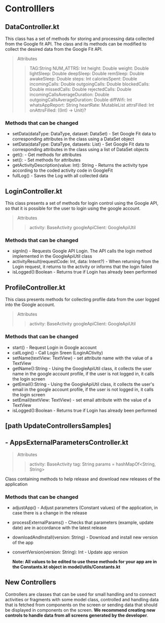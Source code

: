 # Controlllers

## DataController.kt

This class has a set of methods for storing and processing data collected from the Google fit API. The class and its methods can be modified to collect the desired data from the Google Fit API.

> Attributes
>> TAG:String
>> NUM_ATTRS: Int
>> height: Double
>> weight: Double
>> lightSleep: Double
>> deepSleep: Double
>> remSleep: Double
>> awakeSleep: Double
>> steps: Int
>> caloriesSpent: Double
>> incomingCalls: Double
>> outgoingCalls: Double
>> blockedCalls: Double
>> missedCalls: Double
>> rejectedCalls: Double
>> incomingCallsAverageDuration: Double
>> outgoingCallsAverageDuration: Double
>> diffWifi: Int
>> whatsAppReport: String
>> heartRate: MutableList<Double>
>> attrsFilled: Int
>> onAttrsFilled: ((Int) -> Unit)?

### Methods that can be changed

- setData(dataType: DataType, dataset: DataSet) - Set Google Fit data to corresponding attributes in the class using a DataSet object 
- setData(dataType: DataType, datasets: List<DataSet>)  -  Set Google Fit data to corresponding attributes in the class using a list of DataSet objects
- get<Attribute>():<Attribute Type> - Get methods for attributes 
- set<Attribute>():<Attribute Type> - Set methods for attributes
- getActivityDescription(value: Int): String - Returns the activity type according to the coded activity code in GoogleFit
- fullLog() - Saves the Log with all collected data

## LoginController.kt

This class presents a set of methods for login control using the Google API, so that it is possible for the user to login using the google account.

> Attributes
>> activity: BaseActivity
>> googleApiClient: GoogleApiUtil
  
### Methods that can be changed

- signIn() - Requests Google API Login. The API calls the login method implemented in the GoogleApiUtil class
- activityResult(requestCode: Int, data: Intent?) - When returning from the Login request, it returns to the activity or informs that the login failed
- isLogged():Boolean - Returns true if Login has already been performed

## ProfileController.kt
  
This class presents methods for collecting profile data from the user logged into the Google account.
  
> Attributes
>> activity: BaseActivity
>> googleApiClient: GoogleApiUtil
  
### Methods that can be changed
  
- start() - Request Login in Google account
- callLogin() - Call Login Sreen (LoginACtivity)
- setName(textView: TextView) - set attribute name with the value of a TextView
- getName():String - Using the GoogleApiUtil class, it collects the user name in the google account profile, if the user is not logged in, it calls the login screen
- getEmail():String - Using the GoogleApiUtil class, it collects the user's email in the google account profile, if the user is not logged in, it calls the login screen 
- setEmail(textView: TextView) - set email attribute with the value of a TextView
- isLogged():Boolean - Returns true if Login has already been performed

## [path UpdateControllersSamples] 

## - AppsExternalParametersController.kt
  
> Attributes
>> activity: BaseActivity
>> tag: String
>> params = hashMapOf<String, String>

Class containing methods to help release and download new releases of the application

### Methods that can be changed   

- adjustApp() - Adjust parameters (Constant values) of the application, in case there is a change in the release
- processExternalParams() - Checks that parameters (example, update date) are in accordance with the latest release
- downloadAndInstall(version: String) - Download and install new version of the app
- convertVersion(version: String): Int - Update app version
  
  <b>Note: All values to be edited to use these methods for your app are in the Constants.kt object in model/utils/Constants.kt</b>

## New Controllers

Controllers are classes that can be used for small handling and to connect activities or fragments with some model class, controlled and handling data that is fetched from components on the screen or sending data that should be displayed in components on the screen. <b>We recommend creating new controls to handle data from all screens generated by the developer</b>.
